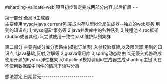 #sharding-validate-web
项目初步暂定完成两部分内容,以后扩展 - -

第一部分:全局id生成器	
主要使用mysql+java current包,完成内存队里id全局生成器--独立的web服务
用到的知识点:
	1,mysql基础事务等
	2,java并发库中的各种队列
	3,线程池
	4,rpc框架(dubbo或者其他)
	5,尝试使用一致性hash维护队列集群

第二部分
主要完成分库分表路由(模拟订单表),入参校验框架,以及限流器
用到的知识点
	1,java基础,反射,注解等
	2,guava常用库
	3,spring动态路由
	4,无侵入式修改成使用开源的hystrix弹性框架
	5,httpclient模拟调用id生成器生成sharding主键
	6,在不使用数据库中间件的情况下读写分离

想法暂定,日期暂无--------------------------
